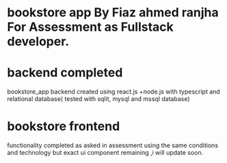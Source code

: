 # bookstore app By Fiaz ahmed ranjha For Assessment as Fullstack developer.
# backend completed
bookstore_app backend  created using react.js +node.js with typescript and relational database( tested with sqlit, mysql and mssql database)
# bookstore frontend 
functionality completed as asked in assessment using the same conditions and technology but exact ui component remaining ,i will update soon.
